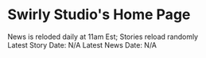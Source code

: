 # Swirly Studio's Home Page
News is reloded daily at 11am Est; Stories reload randomly             
Latest Story Date: N/A
Latest News Date: N/A
